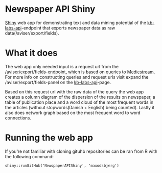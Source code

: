 # Newspaper API  Shiny
[Shiny](https://shiny.posit.co) web app for demonstrating text and data mining potential of the [kb-labs-api](http://labs.statsbiblioteket.dk/labsapi/api//api-docs?url=/labsapi/api/openapi.yaml)-endpoint that exports newspaper data as raw data(/aviser/export/fields). 

# What it does 

The web app only needed input is a request url from the /aviser/export/fields-endpoint, which is based on queries to [Mediestream](https://www2.statsbiblioteket.dk/mediestream/avis/search/cykel%20AND%20lplace%3AKøbenhavn). For more info on constructing queries and request urls visit expand the /aviser/export/fields-panel on the [kb-labs-api](http://labs.statsbiblioteket.dk/labsapi/api//api-docs?url=/labsapi/api/openapi.yaml)-page.  

Based on this request url with the raw data of the query the web app creates a column diagram of the dispersion of the results on newspaper, a table of publication place and a word cloud of the most frequent words in the articles (without stopwords(Danish + English) being counted). Lastly it also does network graph based on the most frequent word to word connections. 

# Running the web app
If you're not familiar with cloning gituhb repositories can be ran from R with the following command: 

```shiny::runGitHub('NewspaperAPIShiny', 'maxodsbjerg')```